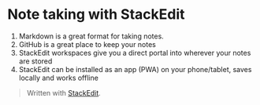 # Note taking with StackEdit
1. Markdown is a great format for taking notes. 
2. GitHub is a great place to keep your notes
3. StackEdit workspaces give you a direct portal into wherever your notes are stored
4. StackEdit can be installed as an app (PWA) on your phone/tablet, saves locally and works offline




> Written with [StackEdit](https://stackedit.io/).
<!--stackedit_data:
eyJoaXN0b3J5IjpbLTE2MjA4MTM5MzEsMTg3NzA4NzEyNV19
-->